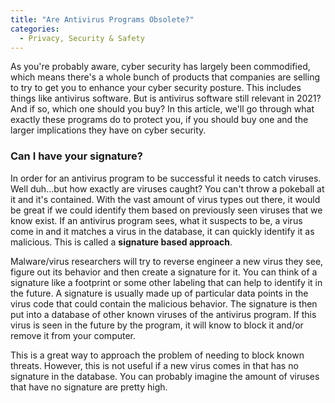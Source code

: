 ```yaml
---
title: "Are Antivirus Programs Obsolete?"
categories:
  - Privacy, Security & Safety
---
```


As you're probably aware, cyber security has largely been commodified, which means there's a whole bunch of products that companies are selling to try to get you to enhance your cyber security posture. This includes things like antivirus software. But is antivirus software still relevant in 2021? And if so, which one should you buy? In this article, we'll go through what exactly these programs do to protect you, if you should buy one and the larger implications they have on cyber security. 

### Can I have your signature?

In order for an antivirus program to be successful it needs to catch viruses. Well duh...but how exactly are viruses caught? You can't throw a pokeball at it and it's contained. With the vast amount of virus types out there, it would be great if we could identify them based on previously seen viruses that we know exist. If an antivirus program sees, what it suspects to be, a virus come in and it matches a virus in the database, it can quickly identify it as malicious. This is called a **signature based approach**. 

Malware/virus researchers will try to reverse engineer a new virus they see, figure out its behavior and then create a signature for it. You can think of a signature like a footprint or some other labeling that can help to identify it in the future. A signature is usually made up of particular data points in the virus code that could contain the malicious behavior. The signature is then put into a database of other known viruses of the antivirus program. If this virus is seen in the future by the program, it will know to block it and/or remove it from your computer. 

This is a great way to approach the problem of needing to block known threats. However, this is not useful if a new virus comes in that has no signature in the database. You can probably imagine the amount of viruses that have no signature are pretty high.

